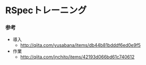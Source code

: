 RSpecトレーニング
=====
### 参考
- 導入
  - http://qiita.com/yusabana/items/db44b81bdddf6ed0e9f5
- 作業
  - http://qiita.com/jnchito/items/42193d066bd61c740612
